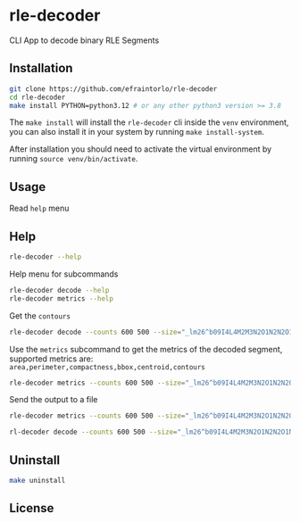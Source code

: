 # rle-decoder

CLI App to decode binary RLE Segments


## Installation
```bash
git clone https://github.com/efraintorlo/rle-decoder
cd rle-decoder
make install PYTHON=python3.12 # or any other python3 version >= 3.8
```

The `make install` will install the `rle-decoder` cli inside the `venv` environment, you can also install it in your system by running `make install-system`.

After installation you should need to activate the virtual environment by running `source venv/bin/activate`.

## Usage

Read `help` menu
## Help
```bash
rle-decoder --help
```

Help menu for subcommands
```bash
rle-decoder decode --help
rle-decoder metrics --help
```

Get the `contours`

```bash
rle-decoder decode --counts 600 500 --size="_lm26^b09I4L4M2M3N2O1N2N2O1N101N101O0O100000O1O100N2K6L3M3N2N2O2N1O3L5L3N2M`bb5"
```

Use the `metrics` subcommand to get the metrics of the decoded segment, supported metrics are: `area,perimeter,compactness,bbox,centroid,contours`

```bash
rle-decoder metrics --counts 600 500 --size="_lm26^b09I4L4M2M3N2O1N2N2O1N101N101O0O100000O1O100N2K6L3M3N2N2O2N1O3L5L3N2M`bb5" --metric area,perimeter,compactness,bbox,centroid,contours
```

Send the output to a file
```bash
rle-decoder metrics --counts 600 500 --size="_lm26^b09I4L4M2M3N2O1N2N2O1N101N101O0O100000O1O100N2K6L3M3N2N2O2N1O3L5L3N2M`bb5" --metric area,perimeter,compactness,bbox,centroid,contours --output metrics.json
```

```bash
rl-decoder decode --counts 600 500 --size="_lm26^b09I4L4M2M3N2O1N2N2O1N101N101O0O100000O1O100N2K6L3M3N2N2O2N1O3L5L3N2M`bb5" --metric area,perimeter,compactness,bbox,centroid,contours --output my_contours.csv
```

## Uninstall
```bash
make uninstall
```

## License